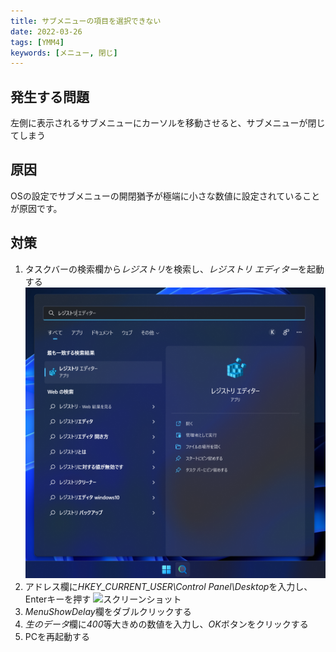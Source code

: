 ```yaml
---
title: サブメニューの項目を選択できない
date: 2022-03-26
tags: [YMM4]
keywords: [メニュー, 閉じ]
---
```

## 発生する問題
左側に表示されるサブメニューにカーソルを移動させると、サブメニューが閉じてしまう

## 原因
OSの設定でサブメニューの開閉猶予が極端に小さな数値に設定されていることが原因です。

## 対策
1. タスクバーの検索欄から*レジストリ*を検索し、*レジストリ エディター*を起動する
![スクリーンショット](サブメニューが表示されない_1343.png)
1. アドレス欄に*HKEY_CURRENT_USER\Control Panel\Desktop*を入力し、Enterキーを押す
![スクリーンショット](サブメニューが表示されない_2018.png)
1. *MenuShowDelay*欄をダブルクリックする
1. *生のデータ*欄に*400*等大きめの数値を入力し、*OK*ボタンをクリックする
1. PCを再起動する